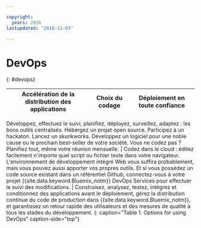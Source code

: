 ```yaml
---

copyright:
  years: 2016
lastupdated: "2016-11-03"

---
```


# DevOps
{: #devops}

Accélération de la distribution des applications | Choix du codage | Déploiement en toute confiance
---- | ---- | ----
Développez, effectuez le suivi, planifiez, déployez, surveillez, adaptez : les bons outils centralisés. Hébergez un projet open source. Participez à un
hackaton. Lancez un skunkworks. Développez un logiciel pour une noble cause ou le prochain best-seller de votre société. Vous ne codez pas ? Planifiez tout, même votre réunion
mensuelle. | Codez dans le cloud : éditez facilement n'importe quel script ou fichier texte dans votre navigateur. L'environnement de développement intégré Web vous suffira
probablement, mais vous pouvez aussi apporter vos propres outils. Et si vous possédez un code source existant dans un référentiel Github, connectez-vous à
votre projet {{site.data.keyword.Bluemix_notm}} DevOps Services pour effectuer le suivi des
modifications. | Construisez, analysez, testez, intégrez et conditionnez des applications avant le déploiement, gérez la distribution continue du code de production dans {{site.data.keyword.Bluemix_notm}}, et garantissez un retour rapide des utilisateurs et des mesures de qualité à tous les stades du développement.
{: caption="Table 1. Options for using DevOps" caption-side="top"}
